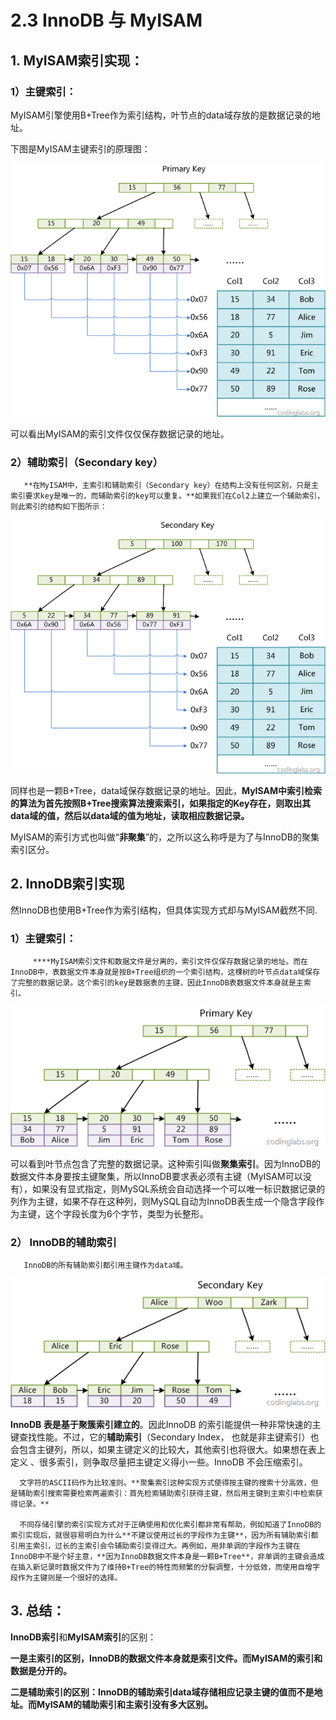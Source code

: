 # 2.3 InnoDB 与 MyISAM

## 1. MyISAM索引实现：

### **1）主键索引：**

MyISAM引擎使用B+Tree作为索引结构，叶节点的data域存放的是数据记录的地址。

下图是MyISAM主键索引的原理图： 

![MyISAM&#x4E3B;&#x952E;&#x7D22;&#x5F15;](../../.gitbook/assets/image%20%28219%29.png)

 可以看出MyISAM的索引文件仅仅保存数据记录的地址。

### **2）辅助索引（Secondary key）**

       **在MyISAM中，主索引和辅助索引（Secondary key）在结构上没有任何区别，只是主索引要求key是唯一的，而辅助索引的key可以重复。**如果我们在Col2上建立一个辅助索引，则此索引的结构如下图所示：

![&#x8F85;&#x52A9;&#x7D22;&#x5F15;](../../.gitbook/assets/image%20%28114%29.png)

同样也是一颗B+Tree，data域保存数据记录的地址。因此，**MyISAM中索引检索的算法为首先按照B+Tree搜索算法搜索索引，如果指定的Key存在，则取出其data域的值，然后以data域的值为地址，读取相应数据记录。**

MyISAM的索引方式也叫做“**非聚集**”的，之所以这么称呼是为了与InnoDB的聚集索引区分。

## 2. InnoDB索引实现

然InnoDB也使用B+Tree作为索引结构，但具体实现方式却与MyISAM截然不同.

### **1）主键索引：**

         ****MyISAM索引文件和数据文件是分离的，索引文件仅保存数据记录的地址。而在InnoDB中，表数据文件本身就是按B+Tree组织的一个索引结构，这棵树的叶节点data域保存了完整的数据记录。这个索引的key是数据表的主键，因此InnoDB表数据文件本身就是主索引。

![inndb&#x4E3B;&#x952E;&#x7D22;&#x5F15;](../../.gitbook/assets/image%20%28112%29.png)

 可以看到叶节点包含了完整的数据记录。这种索引叫做**聚集索引**。因为InnoDB的数据文件本身要按主键聚集，所以InnoDB要求表必须有主键（MyISAM可以没有），如果没有显式指定，则MySQL系统会自动选择一个可以唯一标识数据记录的列作为主键，如果不存在这种列，则MySQL自动为InnoDB表生成一个隐含字段作为主键，这个字段长度为6个字节，类型为长整形。

### **2） InnoDB的辅助索引**

       InnoDB的所有辅助索引都引用主键作为data域。

![&#x8F85;&#x52A9;&#x7D22;&#x5F15;](../../.gitbook/assets/image%20%28182%29.png)

  **InnoDB 表是基于聚簇索引建立的**。因此InnoDB 的索引能提供一种非常快速的主键查找性能。不过，它的**辅助索引**（Secondary Index， 也就是非主键索引）也会包含主键列，所以，如果主键定义的比较大，其他索引也将很大。如果想在表上定义 、很多索引，则争取尽量把主键定义得小一些。InnoDB 不会压缩索引。

      文字符的ASCII码作为比较准则。**聚集索引这种实现方式使得按主键的搜索十分高效，但是辅助索引搜索需要检索两遍索引：首先检索辅助索引获得主键，然后用主键到主索引中检索获得记录。**

      不同存储引擎的索引实现方式对于正确使用和优化索引都非常有帮助，例如知道了InnoDB的索引实现后，就很容易明白为什么**不建议使用过长的字段作为主键**，因为所有辅助索引都引用主索引，过长的主索引会令辅助索引变得过大。再例如，用非单调的字段作为主键在InnoDB中不是个好主意，**因为InnoDB数据文件本身是一颗B+Tree**，非单调的主键会造成在插入新记录时数据文件为了维持B+Tree的特性而频繁的分裂调整，十分低效，而使用自增字段作为主键则是一个很好的选择。

## **3. 总结：** 

**InnoDB索引**和**MyISAM索引**的区别：

**一是主索引的区别，InnoDB的数据文件本身就是索引文件。而MyISAM的索引和数据是分开的。**  


**二是辅助索引的区别：InnoDB的辅助索引data域存储相应记录主键的值而不是地址。而MyISAM的辅助索引和主索引没有多大区别。**

